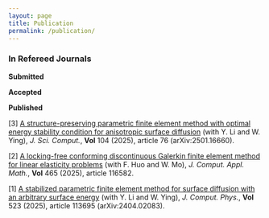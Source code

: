 ```yaml
---
layout: page
title: Publication
permalink: /publication/
---
```

### In Refereed Journals<br>

**Submitted**

**Accepted**

**Published**

[3] [A structure-preserving parametric finite element method with optimal energy stability condition for anisotropic surface diffusion](/publications/PFEM-SD-JSC-07-25.pdf) (with Y. Li and W. Ying), *J. Sci. Comput.*, **Vol** 104 (2025), article 76 (arXiv:2501.16660).

[2] [A locking-free conforming discontinuous Galerkin finite element method for linear elasticity problems](/publications/CDG-LE-JCAM-02-25.pdf) (with F. Huo and W. Mo), *J. Comput. Appl. Math.*, **Vol** 465 (2025), article 116582.

[1] [A stabilized parametric finite element method for surface diffusion with an arbitrary surface energy](/publications/PFEM-SD-JCP-11-24.pdf) (with Y. Li and W. Ying), *J. Comput. Phys.*, **Vol** 523 (2025), article 113695 (arXiv:2404.02083).

